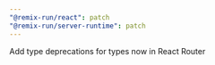 ```yaml
---
"@remix-run/react": patch
"@remix-run/server-runtime": patch
---
```


Add type deprecations for types now in React Router
